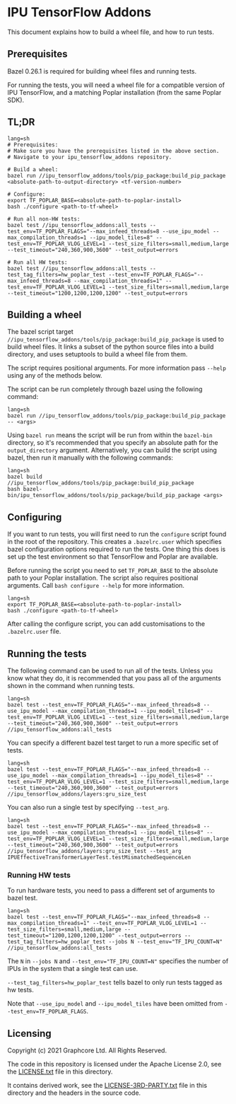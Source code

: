 # IPU TensorFlow Addons

This document explains how to build a wheel file, and how to run tests.

## Prerequisites
Bazel 0.26.1 is required for building wheel files and running tests.

For running the tests, you will need a wheel file for a compatible version of IPU TensorFlow, and a
matching Poplar installation (from the same Poplar SDK).

## TL;DR
```
lang=sh
# Prerequisites:
# Make sure you have the prerequisites listed in the above section.
# Navigate to your ipu_tensorflow_addons repository.

# Build a wheel:
bazel run //ipu_tensorflow_addons/tools/pip_package:build_pip_package <absolute-path-to-output-directory> <tf-version-number>

# Configure:
export TF_POPLAR_BASE=<absolute-path-to-poplar-install>
bash ./configure <path-to-tf-wheel>

# Run all non-HW tests:
bazel test //ipu_tensorflow_addons:all_tests --test_env=TF_POPLAR_FLAGS="--max_infeed_threads=8 --use_ipu_model --max_compilation_threads=1 --ipu_model_tiles=8" --test_env=TF_POPLAR_VLOG_LEVEL=1 --test_size_filters=small,medium,large --test_timeout="240,360,900,3600" --test_output=errors

# Run all HW tests:
bazel test //ipu_tensorflow_addons:all_tests --test_tag_filters=hw_poplar_test --test_env=TF_POPLAR_FLAGS="--max_infeed_threads=8 --max_compilation_threads=1" --test_env=TF_POPLAR_VLOG_LEVEL=1 --test_size_filters=small,medium,large --test_timeout="1200,1200,1200,1200" --test_output=errors

```

## Building a wheel
The bazel script target `//ipu_tensorflow_addons/tools/pip_package:build_pip_package` is used to
build wheel files. It links a subset of the python source files into a build directory,
and uses setuptools to build a wheel file from them.

The script requires positional arguments. For more information pass `--help` using any of the
methods below.

The script can be run completely through bazel using the following command:

```
lang=sh
bazel run //ipu_tensorflow_addons/tools/pip_package:build_pip_package -- <args>
```

Using `bazel run` means the script will be run from within the `bazel-bin` directory, so it's
recommended that you specify an absolute path for the `output_directory` argument. Alternatively,
you can build the script using bazel, then run it manually with the following commands:

```
lang=sh
bazel build //ipu_tensorflow_addons/tools/pip_package:build_pip_package
bash bazel-bin/ipu_tensorflow_addons/tools/pip_package/build_pip_package <args>
```

## Configuring
If you want to run tests, you will first need to run the `configure` script found in the root of the
repository. This creates a `.bazelrc.user` which specifies bazel configuration options required to
run the tests. One thing this does is set up the test environment so that TensorFlow and Poplar are
available.

Before running the script you need to set `TF_POPLAR_BASE` to the absolute path to your Poplar
installation. The script also requires positional arguments. Call `bash configure --help` for more
information.

```
lang=sh
export TF_POPLAR_BASE=<absolute-path-to-poplar-install>
bash ./configure <path-to-tf-wheel>
```

After calling the configure script, you can add customisations to the `.bazelrc.user` file.

## Running the tests
The following command can be used to run all of the tests. Unless you know what they do, it is
recommended that you pass all of the arguments shown in the command when running tests.

```
lang=sh
bazel test --test_env=TF_POPLAR_FLAGS="--max_infeed_threads=8 --use_ipu_model --max_compilation_threads=1 --ipu_model_tiles=8" --test_env=TF_POPLAR_VLOG_LEVEL=1 --test_size_filters=small,medium,large --test_timeout="240,360,900,3600" --test_output=errors //ipu_tensorflow_addons:all_tests
```

You can specify a different bazel test target to run a more specific set of tests.

```
lang=sh
bazel test --test_env=TF_POPLAR_FLAGS="--max_infeed_threads=8 --use_ipu_model --max_compilation_threads=1 --ipu_model_tiles=8" --test_env=TF_POPLAR_VLOG_LEVEL=1 --test_size_filters=small,medium,large --test_timeout="240,360,900,3600" --test_output=errors //ipu_tensorflow_addons/layers:gru_size_test
```

You can also run a single test by specifying `--test_arg`.

```
lang=sh
bazel test --test_env=TF_POPLAR_FLAGS="--max_infeed_threads=8 --use_ipu_model --max_compilation_threads=1 --ipu_model_tiles=8" --test_env=TF_POPLAR_VLOG_LEVEL=1 --test_size_filters=small,medium,large --test_timeout="240,360,900,3600" --test_output=errors //ipu_tensorflow_addons/layers:gru_size_test --test_arg IPUEffectiveTransformerLayerTest.testMismatchedSequenceLen
```

### Running HW tests
To run hardware tests, you need to pass a different set of arguments to bazel test.

```
lang=sh
bazel test --test_env=TF_POPLAR_FLAGS="--max_infeed_threads=8 --max_compilation_threads=1" --test_env=TF_POPLAR_VLOG_LEVEL=1 --test_size_filters=small,medium,large --test_timeout="1200,1200,1200,1200" --test_output=errors --test_tag_filters=hw_poplar_test --jobs N --test_env="TF_IPU_COUNT=N" //ipu_tensorflow_addons:all_tests
```
The `N` in `--jobs N` and `--test_env="TF_IPU_COUNT=N"` specifies the number of IPUs in the system
that a single test can use.

`--test_tag_filters=hw_poplar_test` tells bazel to only run tests tagged as hw tests.

Note that `--use_ipu_model` and `--ipu_model_tiles` have been omitted from `--test_env=TF_POPLAR_FLAGS`.

## Licensing

Copyright (c) 2021 Graphcore Ltd. All Rights Reserved.

The code in this repository is licensed under the Apache License 2.0, see the [LICENSE.txt](LICENSE.txt) file in this directory.

It contains derived work, see the [LICENSE-3RD-PARTY.txt](LICENSE-3RD-PARTY.txt) file in this directory and the headers in the source code.
